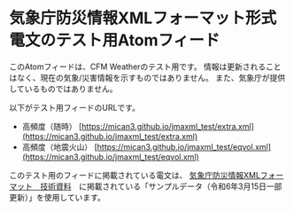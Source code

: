 # 気象庁防災情報XMLフォーマット形式電文のテスト用Atomフィード 

このAtomフィードは、CFM Weatherのテスト用です。 
情報は更新されることはなく、現在の気象/災害情報を示すものではありません。
また、気象庁が提供しているものではありません。  

以下がテスト用フィードのURLです。
- 高頻度（随時）        [https://mican3.github.io/jmaxml_test/extra.xml](https://mican3.github.io/jmaxml_test/extra.xml)
- 高頻度（地震火山）    [https://mican3.github.io/jmaxml_test/eqvol.xml](https://mican3.github.io/jmaxml_test/eqvol.xml)

このテスト用のフィードに掲載されている電文は、
[気象庁防災情報XMLフォーマット　技術資料](https://xml.kishou.go.jp/tec_material.html)　に掲載されている「サンプルデータ（令和6年3月15日一部更新）」を使用しています。

<!-- 
# サーバーの建て方
Live Seever を起動するのが楽。（VS Code の拡張機能）
https://marketplace.visualstudio.com/items?itemName=ritwickdey.LiveServer

アドレスは、
http://127.0.0.1:5500/

# データの追加
1. dataフォルダにXML電文を入れる
2. Atomフィードで以下の置換を行う。

https://www.data.jma.go.jp/developer/xml/data/

↓

http://127.0.0.1:5500/data/ -->